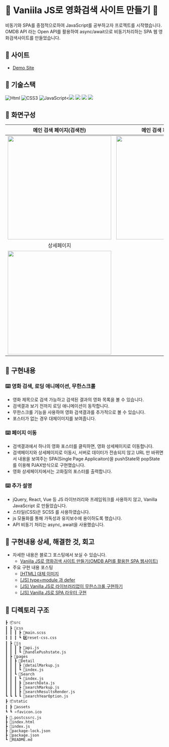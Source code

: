 # 🔎 Vaniila JS로 영화검색 사이트 만들기 🔎

비동기와 SPA를 중점적으로하여 JavaScript를 공부하고자 프로젝트를 시작했습니다. OMDB API 라는 Open API를 활용하여 async/await으로 비동기처리하는 SPA 웹 영화검색사이트를 만들었습니다.

## 🔎 사이트

- [Demo Site](https://moovie-omdb.netlify.app/)

## 🔎 기술스택

<img alt="Html" src ="https://img.shields.io/badge/HTML-E34F26.svg?&style=for-the-badge&logo=HTML5&logoColor=white"/> <img alt="CSS3" src ="https://img.shields.io/badge/CSS3-FF9933.svg?&style=for-the-badge&logo=CSS3&logoColor=white"/> <img alt="JavaScript" src ="https://img.shields.io/badge/JavaScript-F7DF1E.svg?&style=for-the-badge&logo=JavaScript&logoColor=white"/><<img src="https://img.shields.io/badge/parcel-FF9A00?style=for-the-badge&logo=parcel&logoColor=white"> <img src="https://img.shields.io/badge/sass-CC6699?style=for-the-badge&logo=sass&logoColor=white">  <img src="https://img.shields.io/badge/babel-F9DC3E?style=for-the-badge&logo=babel&logoColor=white"> <img src="https://img.shields.io/badge/netlify-00C7B7?style=for-the-badge&logo=netlify&logoColor=white">

## 🔎 화면구성

| 메인 검색 페이지(검색전)  |  메인 검색 페이지(검색후)   |
| :-------------------------------------------: | :------------: |
|  <img width="329" src="https://github.com/eun0leee/mjff-clone/assets/90189513/cb43a959-1ee4-4cc0-931b-f45ec7269e12"/> |  <img width="329" src="https://github.com/eun0leee/mjff-clone/assets/90189513/5a766bad-bdff-4ece-afc2-07f24456eed9"/>|  
| 상세페이지   |     |  
| <img width="329" src="https://github.com/eun0leee/mjff-clone/assets/90189513/5f7b778e-d337-415f-98da-620faf266729"/>   |   |


## 🔎 구현내용

### ⌨️ 영화 검색, 로딩 애니메이션, 무한스크롤
- 영화 제목으로 검색 가능하고 검색된 결과의 영화 목록을 볼 수 있습니다.
- 검색결과 보기 전까지 로딩 애니메이션이 동작합니다.
- 무한스크롤 기능을 사용하여 영화 검색결과를 추가적으로 볼 수 있습니다.
- 포스터가 없는 경우 대체이미지를 보여줍니다.

### ⌨️ 페이지 이동
- 검색결과에서 하나의 영화 포스터를 클릭하면, 영화 상세페이지로 이동합니다.
- 검색페이지와 상세페이지로 이동시, 서버로 데이터가 전송되지 않고 URL 만 바뀌면서 내용을 보여주는 SPA(Single Page Applicaiton)을 pushState와 popState를 이용해 PJAX방식으로 구현했습니다.
- 영화 상세페이지에서는 고화질의 포스터를 출력합니다.

### ⌨️ 추가 설명
- jQuery, React, Vue 등 JS 라이브러리와 프레임워크를 사용하지 않고, Vanilla JavaScript 로 만들었습니다.
- 스타일(CSS)은 SCSS 를 사용하였습니다.
- js 모듈화를 통해 가독성과 유지보수에 용이하도록 했습니다.
- API 비동기 처리는 async, await을 사용했습니다.

## 🔎 구현내용 상세, 해결한 것, 회고
- 자세한 내용은 블로그 포스팅에서 보실 수 있습니다.
  - [Vaniila JS로 영화검색 사이트 만들기(OMDB API를 활용한 SPA 웹사이트)](https://velog.io/@eun0leee/영화검색-사이트OMDB-API-를-활용한)
- 주요 구현 내용 포스팅
  - [[HTML] 대체 이미지](https://velog.io/@eun0leee/HTML-%EB%8C%80%EC%B2%B4-%EC%9D%B4%EB%AF%B8%EC%A7%80)
  - [[JS] type=module 과 defer](https://velog.io/@eun0leee/JS-typemodule-%EA%B3%BC-defer)
  - [[JS] Vanilla JS로 라이브러리없이 무한스크롤 구현하기](https://velog.io/@eun0leee/JS-Vanilla-JavaScript%EB%A1%9C-%EB%AC%B4%ED%95%9C%EC%8A%A4%ED%81%AC%EB%A1%A4-%EA%B5%AC%ED%98%84%ED%95%98%EA%B8%B0)
  - [[JS] Vanilla JS로 SPA 라우터 구현](https://velog.io/@eun0leee/JS-Vanilla-Javascript%EB%A1%9C-SPA-%EB%A7%8C%EB%93%A4%EA%B8%B0)

## 🔎 디렉토리 구조
```
┣ 📦src
┃ ┣ 📂css
┃ ┃ ┃ ┣ 📜main.scss
┃ ┃ ┃ ┗ #️⃣reset-css.css
┃ ┣ 📂js
┃ ┃ ┃ ┣ 📜api.js
┃ ┃ ┃ ┗ 📜handlePushstate.js
┃ ┣ 📂pages
┃ ┃ ┣ 📂Detail
┃ ┃ ┃ ┣ 📜detailMarkup.js
┃ ┃ ┃ ┗ 📜index.js
┃ ┃ ┗ 📂Search
┃ ┃ ┃ ┗ 📜index.js
┃ ┃ ┃ ┣ 📜searchData.js
┃ ┃ ┃ ┣ 📜searchMarkup.js
┃ ┃ ┃ ┣ 📜searchResultsRender.js
┗ ┗ ┗ ┗ 📜searchYearOption.js
┣ 📦static
┃ ┣ 📂assets
┗ ┗ ⭐️favicon.ico
┣ 📜.postcssrc.js
┣ 📜index.html
┣ 📜index.js
┣ 📜package-lock.json
┣ 📜package.json
┗ 📜README.md
```
